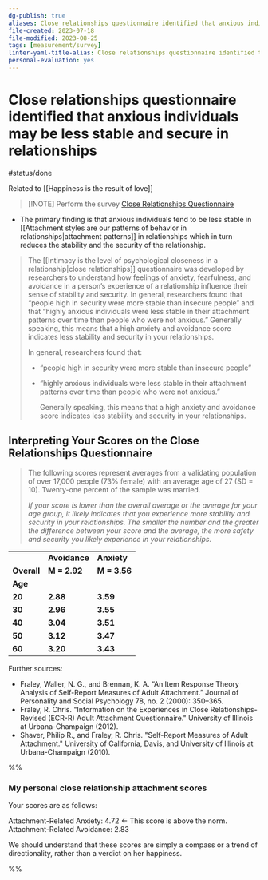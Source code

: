 ```yaml
---
dg-publish: true
aliases: Close relationships questionnaire identified that anxious individuals may be less stable and secure in relationships., impact of security and anxiety on personal relationships
file-created: 2023-07-18
file-modified: 2023-08-25
tags: [measurement/survey]
linter-yaml-title-alias: Close relationships questionnaire identified that anxious individuals may be less stable and secure in relationships.
personal-evaluation: yes
---
```


# Close relationships questionnaire identified that anxious individuals may be less stable and secure in relationships

#status/done

Related to [[Happiness is the result of love]]

> [!NOTE] Perform the survey
> [Close Relationships Questionnaire](https://harvard.az1.qualtrics.com/jfe/form/SV_7PyHRBUCczz5XiC)

- The primary finding is that anxious individuals tend to be less stable in [[Attachment styles are our patterns of behavior in relationships|attachment patterns]] in relationships which in turn reduces the stability and the security of the relationship.

> The [[Intimacy is the level of psychological closeness in a relationship|close relationships]] questionnaire was developed by researchers to understand how feelings of anxiety, fearfulness, and avoidance in a person’s experience of a relationship influence their sense of stability and security. In general, researchers found that “people high in security were more stable than insecure people” and that “highly anxious individuals were less stable in their attachment patterns over time than people who were not anxious.” Generally speaking, this means that a high anxiety and avoidance score indicates less stability and security in your relationships.
>
> In general, researchers found that:
> - “people high in security were more stable than insecure people”
> - “highly anxious individuals were less stable in their attachment patterns over time than people who were not anxious.”
>
>   Generally speaking, this means that a high anxiety and avoidance score indicates less stability and security in your relationships.

## Interpreting Your Scores on the Close Relationships Questionnaire

> The following scores represent averages from a validating population of over 17,000 people (73% female) with an average age of 27 (SD = 10). Twenty-one percent of the sample was married.
>
> *If your score is lower than the overall average or the average for your age group, it likely indicates that you experience more stability and security in your relationships. The smaller the number and the greater the difference between your score and the average, the more safety and security you likely experience in your relationships.*

|   |   |   |
|---|---|---|
||**Avoidance**|**Anxiety**|
|**Overall**|**M = 2.92**|**M = 3.56**|
|**Age**|||
|**20**|**2.88**|**3.59**|
|**30**|**2.96**|**3.55**|
|**40**|**3.04**|**3.51**|
|**50**|**3.12**|**3.47**|
|**60**|**3.20**|**3.43**|

Further sources:
- Fraley, Waller, N. G., and Brennan, K. A. “An Item Response Theory Analysis of Self-Report Measures of Adult Attachment.” Journal of Personality and Social Psychology 78, no. 2 (2000): 350–365.
- Fraley, R. Chris. "Information on the Experiences in Close Relationships-Revised (ECR-R) Adult Attachment Questionnaire." University of Illinois at Urbana-Champaign (2012).
- Shaver, Philip R., and Fraley, R. Chris. "Self-Report Measures of Adult Attachment." University of California, Davis, and University of Illinois at Urbana-Champaign (2010).

%%

### My personal close relationship attachment scores

Your scores are as follows:

Attachment-Related Anxiety: 4.72 <- This score is above the norm.
Attachment-Related Avoidance: 2.83

We should understand that these scores are simply a compass or a trend of directionality, rather than a verdict on her happiness.

%%
